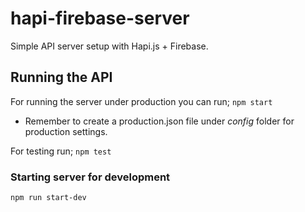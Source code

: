 # hapi-firebase-server
Simple API server setup with Hapi.js + Firebase.

## Running the API

For running the server under production you can run;
`npm start`
* Remember to create a production.json file under *config* folder for production settings.

For testing run;
`npm test`

### Starting server for development
`npm run start-dev`
